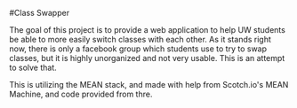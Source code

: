 #Class Swapper

The goal of this project is to provide a web application to help UW students be able to more easily switch classes with each other. As it stands right now, there is only a facebook group which students use to try to swap classes, but it is highly unorganized and not very usable. This is an attempt to solve that.

This is utilizing the MEAN stack, and made with help from Scotch.io's MEAN Machine, and code provided from thre.
